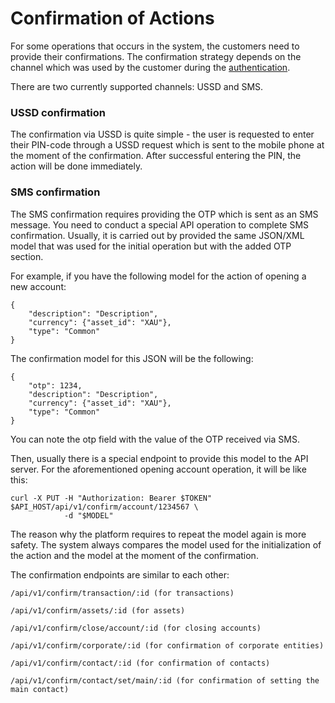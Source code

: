# Confirmation of Actions

For some operations that occurs in the system, the customers need to provide their confirmations. The confirmation
strategy depends on the channel which was used by the customer during the [authentication](./authentication.md).

There are two currently supported channels: USSD and SMS.

### USSD confirmation

The confirmation via USSD is quite simple - the user is requested to enter their PIN-code through a USSD
request which is sent to the mobile phone at the moment of the confirmation. After successful entering
the PIN, the action will be done immediately.

### SMS confirmation

The SMS confirmation requires providing the OTP which is sent as an SMS message. You need to conduct a special
API operation to complete SMS confirmation. Usually, it is carried out by provided the same JSON/XML model
that was used for the initial operation but with the added OTP section. 

For example, if you have the following model for the action of opening a new account: 
```
{
    "description": "Description",
    "currency": {"asset_id": "XAU"},
    "type": "Common"
}
```

The confirmation model for this JSON will be the following:

``` 
{
    "otp": 1234,
    "description": "Description",
    "currency": {"asset_id": "XAU"},
    "type": "Common"
}
```

You can note the otp field with the value of the OTP received via SMS.

Then, usually there is a special endpoint to provide this model to the API server. For the aforementioned
opening account operation, it will be like this:
```
curl -X PUT -H "Authorization: Bearer $TOKEN" $API_HOST/api/v1/confirm/account/1234567 \
            -d "$MODEL"
```

The reason why the platform requires to repeat the model again is more safety. The system always
compares the model used for the initialization of the action and the model at the moment of the confirmation.


The confirmation endpoints are similar to each other:

```
/api/v1/confirm/transaction/:id (for transactions)
```

```
/api/v1/confirm/assets/:id (for assets)
```

```
/api/v1/confirm/close/account/:id (for closing accounts)
```

```
/api/v1/confirm/corporate/:id (for confirmation of corporate entities)
```

```
/api/v1/confirm/contact/:id (for confirmation of contacts)
```

```
/api/v1/confirm/contact/set/main/:id (for confirmation of setting the main contact)
```


